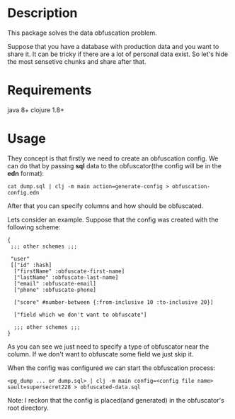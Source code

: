 # Description

This package solves the data obfuscation problem.

Suppose that you have a database with production data and you want to share it. It can be tricky if there are a lot of personal data exist. So let's hide the most sensetive chunks and share after that.

# Requirements

java 8+
clojure 1.8+

# Usage

They concept is that firstly we need to create an obfuscation config. We can do that by passing **sql** data to the obfuscator(the config will be in the **edn** format):

```
cat dump.sql | clj -m main action=generate-config > obfuscation-config.edn
```

After that you can specify columns and how should be obfuscated.

Lets consider an example. Suppose that the config was created with the following scheme:

```
{
 ;;; other schemes ;;;

 "user"
 [["id" :hash]
  ["firstName" :obfuscate-first-name]
  ["lastName" :obfuscate-last-name]
  ["email" :obfuscate-email]
  ["phone" :obfuscate-phone]

  ["score" #number-between {:from-inclusive 10 :to-inclusive 20}]

  ["field which we don't want to obfuscate"]

  ;;; other schemes ;;;
}
```

As you can see we just need to specify a type of obfuscator near the column. If we don't want to obfuscate some field we just skip it.

When the config was configured we can start the obfuscation process:

```
<pg_dump ... or dump.sql> | clj -m main config=<config file name> sault=supersecret228 > obfuscated-data.sql
```

Note: I reckon that the config is placed(and generated) in the obfuscator's root directory.
